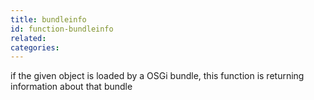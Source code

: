 ```yaml
---
title: bundleinfo
id: function-bundleinfo
related:
categories:
---
```


if the given object is loaded by a OSGi bundle, this function is returning information about that bundle